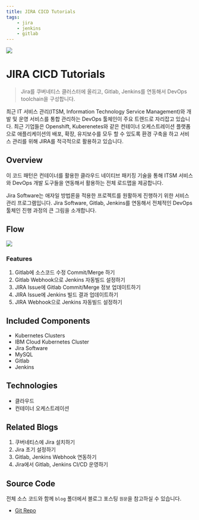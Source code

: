 ```yaml
---
title: JIRA CICD Tutorials
tags:
    - jira
    - jenkins
    - gitlab
---
```


![](https://media.vlpt.us/images/hamon/post/ef7781b1-9609-4239-a6a9-816fd504aa06/kubernetes_cover.png)

# JIRA CICD Tutorials
> Jira를 쿠버네티스 클러스터에 올리고, Gitlab, Jenkins를 연동해서 DevOps toolchain을 구성합니다.

최근 IT 서비스 관리(ITSM, Information Technology Service Management)와 개발 및 운영 서비스를 통합 관리하는 DevOps 툴체인이 주요 트렌드로 자리잡고 있습니다. 최근 기업들은 Openshift, Kuberenetes와 같은 컨테이너 오케스트레이션 플랫폼으로 애플리케이션의 배포, 확장, 유지보수를 모두 할 수 있도록 환경 구축을 하고 서비스 관리를 위해 JIRA를 적극적으로 활용하고 있습니다.

## Overview

이 코드 패턴은 컨테이너를 활용한 클라우드 네이티브 패키징 기술을 통해 ITSM 서비스와 DevOps 개발 도구들을 연동해서 활용하는 전체 로드맵을 제공합니다.

Jira Software는 애자일 방법론을 적용한 프로젝트를 원활하게 진행하기 위한 서비스 관리 프로그램입니다. Jira Software, Gitlab, Jenkins를 연동해서 전체적인 DevOps 툴체인 진행 과정의 큰 그림을 소개합니다.

## Flow

![](https://blog.kakaocdn.net/dn/bVXInn/btqFCoB0UJr/Kbdy1biPYZahzqc3hJ8wD0/img.png)

### Features

1.  Gitlab에 소스코드 수정 Commit/Merge 하기
2.  Gitlab Webhook으로 Jenkins 자동빌드 설정하기
3.  JIRA Issue에 Gitlab Commit/Merge 정보 업데이트하기
4.  JIRA Issue에 Jenkins 빌드 결과 업데이트하기
5.  JIRA Webhook으로 Jenkins 자동빌드 설정하기

## Included Components

-   Kubernetes Clusters
-   IBM Cloud Kubernetes Cluster
-   Jira Software
-   MySQL
-   Gitlab
-   Jenkins

## Technologies

-   클라우드
-   컨테이너 오케스트레이션

## Related Blogs

1.  쿠버네티스에 Jira 설치하기
2.  Jira 초기 설정하기
3.  Gitlab, Jenkins Webhook 연동하기
4.  Jira에서 Gitlab, Jenkins CI/CD 운영하기

## Source Code

전체 소스 코드와 함께 `blog` 폴더에서 블로그 포스팅 `원문`을 참고하실 수 있습니다.

-   [Git Repo](https://github.com/metleeha/k8s-jira-cicd)
